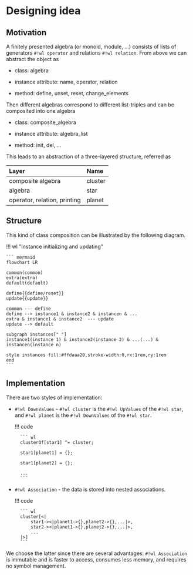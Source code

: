 # Designing idea


## Motivation

A finitely presented algebra (or monoid, module, ...) consists of lists of generators `#!wl operator` and relations `#!wl relation`. From above we can abstract the object as

* class: algebra

* instance attribute: name, operator, relation

* method: define, unset, reset, change_elements

Then different algebras correspond to different list-triples and can be composited into one algebra

* class: composite_algebra

* instance attribute: algebra_list

* method: init, del, ...

This leads to an abstraction of a three-layered structure, referred as

| Layer                        | Name    |
| :--------------------------- | :------ |
| composite algebra            | cluster |
| algebra                      | star    |
| operator, relation, printing | planet  |


## Structure

This kind of class composition can be illustrated by the following diagram.

!!! wl "Instance initializing and updating"

    ``` mermaid
    flowchart LR

    common(common)
    extra(extra)
    default(default)

    define{{define/reset}}
    update{{update}}

    common --- define
    define --> instance1 & instance2 & instancen & ...
    extra & instance1 & instance2  --- update
    update --> default

    subgraph instances[" "]
    instance1(instance 1) & instance2(instance 2) & ...(...) & instancen(instance n)

    style instances fill:#ffdaaa20,stroke-width:0,rx:1rem,ry:1rem
    end
    ```


## Implementation

There are two styles of implementation:

* `#!wl DownValues` - `#!wl cluster` is the `#!wl UpValues` of the `#!wl star`, and `#!wl planet` is the `#!wl DownValues` of the `#!wl star`.

    !!! code

        ``` wl
        clusterOf[star1] ^= cluster;

        star1[planet1] = {};

        star1[planet2] = {};

        ...
        ```

* `#!wl Association` - the data is stored into nested associations.

    !!! code

        ``` wl
        cluster[<|
            star1-><|planet1->{},planet2->{},...|>,
            star2-><|planet1->{},planet2->{},...|>,
            ...
        |>]
        ```

We choose the latter since there are several advantages: `#!wl Association` is immutable and is faster to access, consumes less memory, and requires no symbol management.
